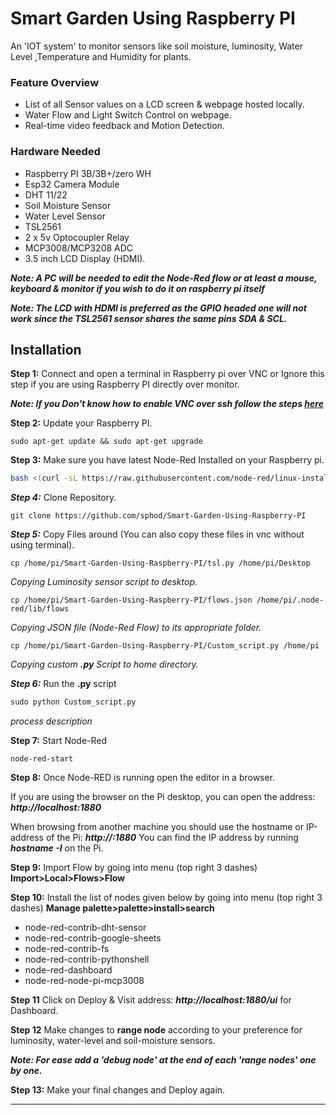 # Smart Garden Using Raspberry PI
An 'IOT system' to monitor sensors like soil moisture, luminosity, Water Level ,Temperature and Humidity for plants.

### Feature Overview
* List of all Sensor values on a LCD screen & webpage hosted locally.
* Water Flow and Light Switch Control on webpage.
* Real-time video feedback and Motion Detection.

### Hardware Needed
* Raspberry PI 3B/3B+/zero WH
* Esp32 Camera Module
* DHT 11/22
* Soil Moisture Sensor
* Water Level Sensor
* TSL2561
* 2 x 5v Optocoupler Relay
* MCP3008/MCP3208 ADC
* 3.5 inch LCD Display (HDMI).

***Note: A PC will be needed to edit the Node-Red flow or at least a mouse, keyboard & monitor if you wish to do it on raspberry pi itself***

***Note: The LCD with HDMI  is preferred as the GPIO headed one will not work since the TSL2561 sensor shares the same pins SDA & SCL.*** 

## Installation

**Step 1:** Connect and open a terminal in Raspberry pi over VNC or Ignore this step if you are using Raspberry PI directly over monitor.

***Note: If you Don't know how to enable VNC over ssh  follow the steps [here](https://www.raspberrypi.org/documentation/remote-access/vnc/)*** 

**Step 2:** Update your Raspberry PI.
```
sudo apt-get update && sudo apt-get upgrade
```
**Step 3:** 
Make sure you have latest Node-Red Installed on your Raspberry pi.
```bash
bash <(curl -sL https://raw.githubusercontent.com/node-red/linux-installers/master/deb/update-nodejs-and-nodered)
```
***Step 4:*** Clone Repository.
```
git clone https://github.com/sphod/Smart-Garden-Using-Raspberry-PI
```
***Step 5:*** Copy Files around (You can also copy these files in vnc without using terminal).
```
cp /home/pi/Smart-Garden-Using-Raspberry-PI/tsl.py /home/pi/Desktop
```
_Copying Luminosity sensor script to desktop._
```
cp /home/pi/Smart-Garden-Using-Raspberry-PI/flows.json /home/pi/.node-red/lib/flows
```
_Copying JSON file (Node-Red Flow) to its appropriate folder._
```
cp /home/pi/Smart-Garden-Using-Raspberry-PI/Custom_script.py /home/pi
```
_Copying custom **.py** Script to home directory._

***Step 6:*** Run the **.py** script
```python
sudo python Custom_script.py
```
_process description_ 

**Step 7:** Start Node-Red
```
node-red-start
```
**Step 8:** 
Once Node-RED is running open the editor in a browser.

If you are using the browser on the Pi desktop, you can open the address: 
***http://localhost:1880***

When browsing from another machine you should use the hostname or IP-address of the Pi: ***http://<hostname>:1880*** You can find the IP address by running ***hostname -I*** on the Pi.

**Step 9:** Import Flow by going into menu (top right 3 dashes) **Import>Local>Flows>Flow**

**Step 10:** Install the list of nodes given below by going into menu (top right 3 dashes) 
**Manage palette>palette>install>search**

* node-red-contrib-dht-sensor
* node-red-contrib-google-sheets
* node-red-contrib-fs
* node-red-contrib-pythonshell
* node-red-dashboard
* node-red-node-pi-mcp3008

**Step 11** Click on Deploy & Visit address: ***http://localhost:1880/ui*** for Dashboard.

**Step 12** Make changes to **range node** according to your preference for luminosity, water-level and soil-moisture sensors.

***Note: For ease add a 'debug node' at the end of each 'range nodes' one by one.***

**Step 13:** Make your final changes and Deploy again.

---

